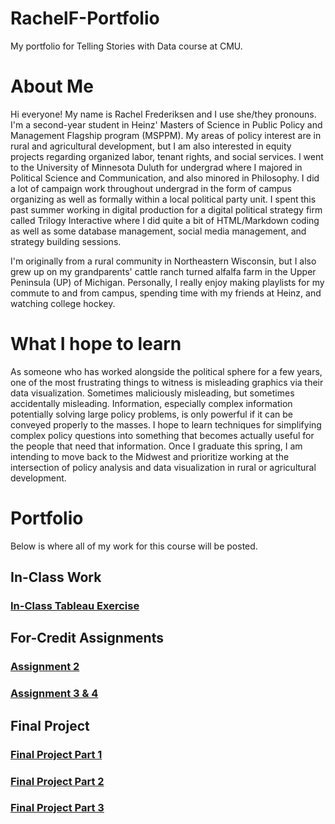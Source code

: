 # RachelF-Portfolio
My portfolio for Telling Stories with Data course at CMU.

# About Me
Hi everyone! My name is Rachel Frederiksen and I use she/they pronouns. I'm a second-year student in Heinz' Masters of Science in Public Policy and Management Flagship program (MSPPM). My areas of policy interest are in rural and agricultural development, but I am also interested in equity projects regarding organized labor, tenant rights, and social services. I went to the University of Minnesota Duluth for undergrad where I majored in Political Science and Communication, and also minored in Philosophy. I did a lot of campaign work throughout undergrad in the form of campus organizing as well as formally within a local political party unit. I spent this past summer working in digital production for a digital political strategy firm called Trilogy Interactive where I did quite a bit of HTML/Markdown coding as well as some database management, social media management, and strategy building sessions. 

I'm originally from a rural community in Northeastern Wisconsin, but I also grew up on my grandparents' cattle ranch turned alfalfa farm in the Upper Peninsula (UP) of Michigan. Personally, I really enjoy making playlists for my commute to and from campus, spending time with my friends at Heinz, and watching college hockey.

# What I hope to learn
As someone who has worked alongside the political sphere for a few years, one of the most frustrating things to witness is misleading graphics via their data visualization. Sometimes maliciously misleading, but sometimes accidentally misleading. Information, especially complex information potentially solving large policy problems, is only powerful if it can be conveyed properly to the masses. I hope to learn techniques for simplifying complex policy questions into something that becomes actually useful for the people that need that information. Once I graduate this spring, I am intending to move back to the Midwest and prioritize working at the intersection of policy analysis and data visualization in rural or agricultural development. 

# Portfolio
Below is where all of my work for this course will be posted.

## In-Class Work

### [In-Class Tableau Exercise](/RachelF-Portfolio/trustnewsviz.html)

## For-Credit Assignments

### [Assignment 2](/RachelF-Portfolio/dataviz2.html)

### [Assignment 3 & 4](/RachelF-Portfolio/assignment3-4.html)

## Final Project

### [Final Project Part 1](/RachelF-Portfolio/final_project_RachelFrederiksen.html)

### [Final Project Part 2](/RachelF-Portfolio/final_project_2_RachelFrederiksen.html)

### [Final Project Part 3](/RachelF-Portfolio/final_project_3_RachelFrederiksen.html)

